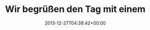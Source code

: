 ---
retweeted: false
source: <a href="http://www.myplume.com/" rel="nofollow">Plume for Android</a>
entities:
  hashtags:
  - text: 30C3
    indices:
    - '97'
    - '102'
  symbols: []
  user_mentions: []
  urls: []
display_text_range:
- '0'
- '103'
favorite_count: '1'
id_str: '416427899655561217'
truncated: false
retweet_count: '0'
id: '416427899655561217'
created_at: Fri Dec 27 04:38:42 +0000 2013
favorited: false
full_text: |-
  Wir begrüßen den Tag mit einem traditionell kurzem Vor-Kongress-Schlaf.

  Jetzt Kaffee und ab zum #30C3.
lang: de
tags:
- 30C3
- pesos:twitter
date: '2013-12-27T04:38:42+00:00'
src: https://twitter.com/bascht/status/416427899655561217
original_url: https://twitter.com/bascht/status/416427899655561217
type: twitter_tweet
text: |-
  Wir begrüßen den Tag mit einem traditionell kurzem Vor-Kongress-Schlaf.

  Jetzt Kaffee und ab zum #30C3.
title: 'Wir begrüßen den Tag mit einem '

---